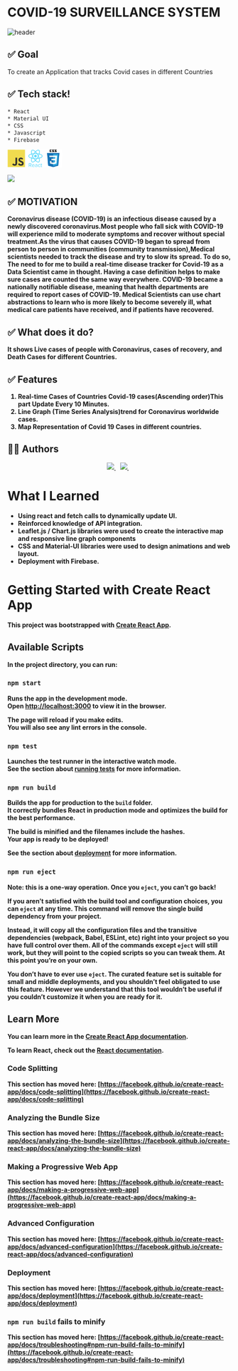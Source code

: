 
# COVID-19 SURVEILLANCE SYSTEM


![header](https://capsule-render.vercel.app/api?type=wave&color=gradient&height=300&section=header&text=Covid-19%20Tracker&fontSize=90)

## ✅ Goal
To create an Application that tracks Covid cases in different Countries

## ✅ Tech stack!
	* React
    * Material UI
    * CSS
    * Javascript
    * Firebase
    
<b><code><img height="40" src="https://raw.githubusercontent.com/devicons/devicon/master/icons/javascript/javascript-original.svg" title="javascript"></code> <code><img height="40" src="https://raw.githubusercontent.com/devicons/devicon/master/icons/react/react-original-wordmark.svg" title="react"></code><code><img height="40" src="https://raw.githubusercontent.com/devicons/devicon/master/icons/css3/css3-original-wordmark.svg" title="css3"></code><b>
	



![](https://github.com/Gift-Ojeabulu/Covid-19-tracker/blob/main/React%20App_Covid-19-tracker.gif)

## ✅ MOTIVATION
Coronavirus disease (COVID-19) is an infectious disease caused by a newly discovered coronavirus.Most people who fall sick with COVID-19 will experience mild to moderate symptoms and recover without special treatment.As the virus that causes COVID-19 began to spread from person to person in communities (community transmission),Medical scientists needed to track the disease and try to slow its spread. To do so, The need to for me to build a real-time disease tracker for Covid-19 as a Data Scientist came in thought. Having a case definition helps to make sure cases are counted the same way everywhere. COVID-19 became a nationally notifiable disease, meaning that health departments are required to report cases of COVID-19. Medical Scientists can use chart abstractions to learn who is more likely to become severely ill, what medical care patients have received, and if patients have recovered.


## ✅ What does it do? 
It shows Live cases of people with Coronavirus, cases of recovery, and Death Cases for different Countries.


## ✅ Features
1. Real-time Cases of Countries Covid-19 cases(Ascending order)This part Update Every 10 Minutes.
2. Line Graph (Time Series Analysis)trend for Coronavirus worldwide cases.
3. Map Representation of Covid 19 Cases in different countries.



## 🙋‍♀️ Authors

<p align='center'>
<a href="mailto:giftoscart@gmail.com">
  <img src="https://img.shields.io/badge/email-%23D14836.svg?&style=for-the-badge&logo=gmail&logoColor=white" />
</a>&nbsp;&nbsp;
  <a href="https://www.linkedin.com/posts/gift-ojabu_covid19awareness-webappdevelopment-datascience-activity-6762296972004073473-cz47">
  <img src="https://img.shields.io/badge/linkedin-%230077B5.svg?&style=for-the-badge&logo=linkedin&logoColor=white" />
</a>&nbsp;&nbsp;


# What I Learned
<ul>
    <li> Using react and fetch calls to dynamically update UI.</li>
    <li> Reinforced knowledge of API integration. </li>
    <li> Leaflet.js / Chart.js libraries were used to create the interactive map and  
    responsive line graph components </li>
    <li> CSS and Material-UI libraries were used to design animations and web layout. </li>
    <li> Deployment with Firebase. </li>
</ul>




# Getting Started with Create React App

This project was bootstrapped with [Create React App](https://github.com/facebook/create-react-app).

## Available Scripts

In the project directory, you can run:

### `npm start`

Runs the app in the development mode.\
Open [http://localhost:3000](http://localhost:3000) to view it in the browser.

The page will reload if you make edits.\
You will also see any lint errors in the console.

### `npm test`

Launches the test runner in the interactive watch mode.\
See the section about [running tests](https://facebook.github.io/create-react-app/docs/running-tests) for more information.

### `npm run build`

Builds the app for production to the `build` folder.\
It correctly bundles React in production mode and optimizes the build for the best performance.

The build is minified and the filenames include the hashes.\
Your app is ready to be deployed!

See the section about [deployment](https://facebook.github.io/create-react-app/docs/deployment) for more information.

### `npm run eject`

**Note: this is a one-way operation. Once you `eject`, you can’t go back!**

If you aren’t satisfied with the build tool and configuration choices, you can `eject` at any time. This command will remove the single build dependency from your project.

Instead, it will copy all the configuration files and the transitive dependencies (webpack, Babel, ESLint, etc) right into your project so you have full control over them. All of the commands except `eject` will still work, but they will point to the copied scripts so you can tweak them. At this point you’re on your own.

You don’t have to ever use `eject`. The curated feature set is suitable for small and middle deployments, and you shouldn’t feel obligated to use this feature. However we understand that this tool wouldn’t be useful if you couldn’t customize it when you are ready for it.

## Learn More

You can learn more in the [Create React App documentation](https://facebook.github.io/create-react-app/docs/getting-started).

To learn React, check out the [React documentation](https://reactjs.org/).

### Code Splitting

This section has moved here: [https://facebook.github.io/create-react-app/docs/code-splitting](https://facebook.github.io/create-react-app/docs/code-splitting)

### Analyzing the Bundle Size

This section has moved here: [https://facebook.github.io/create-react-app/docs/analyzing-the-bundle-size](https://facebook.github.io/create-react-app/docs/analyzing-the-bundle-size)

### Making a Progressive Web App

This section has moved here: [https://facebook.github.io/create-react-app/docs/making-a-progressive-web-app](https://facebook.github.io/create-react-app/docs/making-a-progressive-web-app)

### Advanced Configuration

This section has moved here: [https://facebook.github.io/create-react-app/docs/advanced-configuration](https://facebook.github.io/create-react-app/docs/advanced-configuration)

### Deployment

This section has moved here: [https://facebook.github.io/create-react-app/docs/deployment](https://facebook.github.io/create-react-app/docs/deployment)

### `npm run build` fails to minify

This section has moved here: [https://facebook.github.io/create-react-app/docs/troubleshooting#npm-run-build-fails-to-minify](https://facebook.github.io/create-react-app/docs/troubleshooting#npm-run-build-fails-to-minify)
